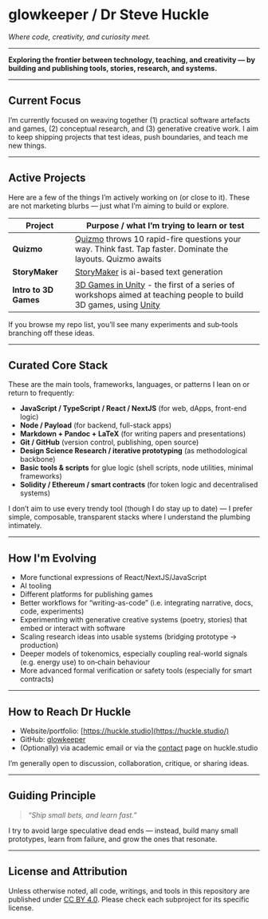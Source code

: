 # glowkeeper / Dr Steve Huckle

*Where code, creativity, and curiosity meet.*

---

**Exploring the frontier between technology, teaching, and creativity — by building and publishing tools, stories, research, and systems.**

---

## Current Focus  

I’m currently focused on weaving together (1) practical software artefacts and games, (2) conceptual research, and (3) generative creative work. I aim to keep shipping projects that test ideas, push boundaries, and teach me new things.

---

## Active Projects  

Here are a few of the things I’m actively working on (or close to it). These are not marketing blurbs — just what I’m aiming to build or explore.

| Project | Purpose / what I’m trying to learn or test |
|---|---|
| **Quizmo** | [Quizmo](https://quizmo.fun/) throws 10 rapid-fire questions your way. Think fast. Tap faster. Dominate the layouts. Quizmo awaits |
| **StoryMaker** | [StoryMaker](https://huckle.studio/storymaker/) is ai-based text generation |
| **Intro to 3D Games** | [3D Games in Unity](https://github.com/glowkeeper/IntroToBuilding3DGamesInUnity) - the first of a series of workshops aimed at teaching people to build 3D games, using [Unity](https://unity.com/) |

If you browse my repo list, you’ll see many experiments and sub‑tools branching off these ideas.

---

## Curated Core Stack  

These are the main tools, frameworks, languages, or patterns I lean on or return to frequently:

- **JavaScript / TypeScript / React / NextJS** (for web, dApps, front-end logic)
- **Node / Payload** (for backend, full-stack apps)
- **Markdown + Pandoc + LaTeX** (for writing papers and presentations)  
- **Git / GitHub** (version control, publishing, open source)  
- **Design Science Research / iterative prototyping** (as methodological backbone)  
- **Basic tools & scripts** for glue logic (shell scripts, node utilities, minimal frameworks)  
- **Solidity / Ethereum / smart contracts** (for token logic and decentralised systems)  

I don’t aim to use every trendy tool (though I do stay up to date) — I prefer simple, composable, transparent stacks where I understand the plumbing intimately.

---

## How I'm Evolving

- More functional expressions of React/NextJS/JavaScript
- AI tooling
- Different platforms for publishing games
- Better workflows for “writing-as-code” (i.e. integrating narrative, docs, code, experiments)  
- Experimenting with generative creative systems (poetry, stories) that embed or interact with software  
- Scaling research ideas into usable systems (bridging prototype → production)
- Deeper models of tokenomics, especially coupling real-world signals (e.g. energy use) to on‑chain behaviour  
- More advanced formal verification or safety tools (especially for smart contracts)

---

## How to Reach Dr Huckle  

- Website/portfolio: [https://huckle.studio](https://huckle.studio/)
- GitHub: [glowkeeper](https://github.com/glowkeeper) 
- (Optionally) via academic email or via the [contact](https://huckle.studio/about/contact) page on huckle.studio  

I’m generally open to discussion, collaboration, critique, or sharing ideas.

---

## Guiding Principle  

> *“Ship small bets, and learn fast.”*

I try to avoid large speculative dead ends — instead, build many small prototypes, learn from failure, and grow the ones that resonate.

---

## License and Attribution  

Unless otherwise noted, all code, writings, and tools in this repository are published under [CC BY 4.0](https://creativecommons.org/licenses/by/4.0/). Please check each subproject for its specific license.  


